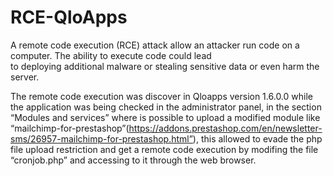 # RCE-QloApps
A remote code execution (RCE) attack allow an attacker run code on a  computer. The ability to execute code could lead  
to deploying additional malware or stealing sensitive data or even harm the server.

The remote code execution was discover in Qloapps version 1.6.0.0 while the application was being checked in the administrator panel, in the section “Modules  and services” where is  possible to upload a modified module like “mailchimp-for-prestashop”(https://addons.prestashop.com/en/newsletter-sms/26957-mailchimp-for-prestashop.html”), this allowed to
evade the php file upload restriction and get a remote code execution by modifing the file “cronjob.php” and accessing to it
through the web browser.

